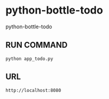# python-bottle-todo
python-bottle-todo

## RUN COMMAND

````
python app_todo.py
````

## URL 
````
http://localhost:8080
````
